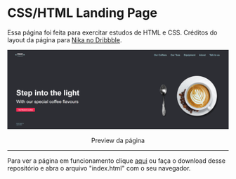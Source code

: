 # CSS/HTML Landing Page

Essa página foi feita para exercitar estudos de HTML e CSS. Créditos do layout da página para <a href="https://dribbble.com/nika_s" target="_blank">Nika no Dribbble</a>.

<img src="assets/preview.png">
<p align="center">Preview da página</p>

<hr>

Para ver a página em funcionamento clique <a href="https://viquiiz.github.io/HTML-CSS-Landing-Page/" target="_blank">aqui</a> ou faça o download desse repositório e abra o arquivo "index.html" com o seu navegador.
